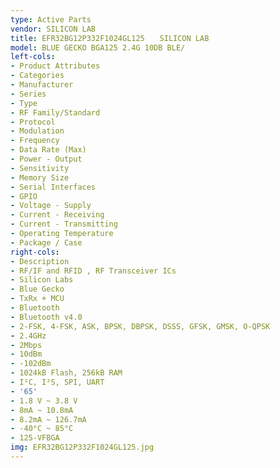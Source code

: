 ```yaml
---
type: Active Parts
vendor: SILICON LAB
title: EFR32BG12P332F1024GL125　　SILICON LAB
model: BLUE GECKO BGA125 2.4G 10DB BLE/
left-cols:
- Product Attributes
- Categories
- Manufacturer
- Series
- Type
- RF Family/Standard
- Protocol
- Modulation
- Frequency
- Data Rate (Max)
- Power - Output
- Sensitivity
- Memory Size
- Serial Interfaces
- GPIO
- Voltage - Supply
- Current - Receiving
- Current - Transmitting
- Operating Temperature
- Package / Case
right-cols:
- Description
- RF/IF and RFID , RF Transceiver ICs
- Silicon Labs
- Blue Gecko
- TxRx + MCU
- Bluetooth
- Bluetooth v4.0
- 2-FSK, 4-FSK, ASK, BPSK, DBPSK, DSSS, GFSK, GMSK, O-QPSK
- 2.4GHz
- 2Mbps
- 10dBm
- -102dBm
- 1024kB Flash, 256kB RAM
- I²C, I²S, SPI, UART
- '65'
- 1.8 V ~ 3.8 V
- 8mA ~ 10.8mA
- 8.2mA ~ 126.7mA
- -40°C ~ 85°C
- 125-VFBGA
img: EFR32BG12P332F1024GL125.jpg
---
```

